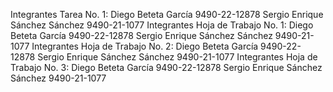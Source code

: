 Integrantes Tarea No. 1:
  Diego Beteta García 9490-22-12878
  Sergio Enrique Sánchez Sánchez 9490-21-1077
Integrantes Hoja de Trabajo No. 1:
  Diego Beteta García 9490-22-12878
  Sergio Enrique Sánchez Sánchez 9490-21-1077
Integrantes Hoja de Trabajo No. 2:
  Diego Beteta García 9490-22-12878
  Sergio Enrique Sánchez Sánchez 9490-21-1077
Integrantes Hoja de Trabajo No. 3:
  Diego Beteta García 9490-22-12878
  Sergio Enrique Sánchez Sánchez 9490-21-1077

